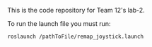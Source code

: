 This is the code repository for Team 12's lab-2.

To run the launch file you must run:
```
roslaunch /pathToFile/remap_joystick.launch
```
